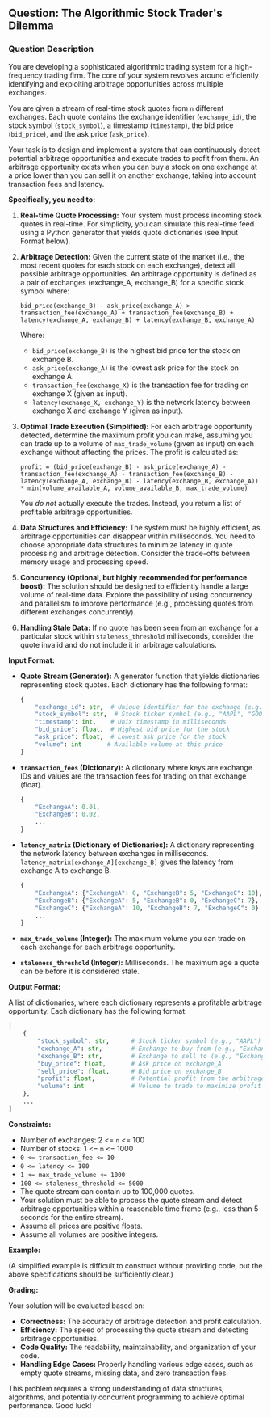 ## Question: The Algorithmic Stock Trader's Dilemma

### Question Description

You are developing a sophisticated algorithmic trading system for a high-frequency trading firm. The core of your system revolves around efficiently identifying and exploiting arbitrage opportunities across multiple exchanges.

You are given a stream of real-time stock quotes from `n` different exchanges. Each quote contains the exchange identifier (`exchange_id`), the stock symbol (`stock_symbol`), a timestamp (`timestamp`), the bid price (`bid_price`), and the ask price (`ask_price`).

Your task is to design and implement a system that can continuously detect potential arbitrage opportunities and execute trades to profit from them.  An arbitrage opportunity exists when you can buy a stock on one exchange at a price lower than you can sell it on another exchange, taking into account transaction fees and latency.

**Specifically, you need to:**

1.  **Real-time Quote Processing:** Your system must process incoming stock quotes in real-time. For simplicity, you can simulate this real-time feed using a Python generator that yields quote dictionaries (see Input Format below).

2.  **Arbitrage Detection:** Given the current state of the market (i.e., the most recent quotes for each stock on each exchange), detect all possible arbitrage opportunities. An arbitrage opportunity is defined as a pair of exchanges (exchange_A, exchange_B) for a specific stock symbol where:

    `bid_price(exchange_B) - ask_price(exchange_A) > transaction_fee(exchange_A) + transaction_fee(exchange_B) + latency(exchange_A, exchange_B) + latency(exchange_B, exchange_A)`

    Where:

    *   `bid_price(exchange_B)` is the highest bid price for the stock on exchange B.
    *   `ask_price(exchange_A)` is the lowest ask price for the stock on exchange A.
    *   `transaction_fee(exchange_X)` is the transaction fee for trading on exchange X (given as input).
    *   `latency(exchange_X, exchange_Y)` is the network latency between exchange X and exchange Y (given as input).

3.  **Optimal Trade Execution (Simplified):** For each arbitrage opportunity detected, determine the maximum profit you can make, assuming you can trade up to a volume of `max_trade_volume` (given as input) on each exchange without affecting the prices.  The profit is calculated as:

    `profit = (bid_price(exchange_B) - ask_price(exchange_A) - transaction_fee(exchange_A) - transaction_fee(exchange_B) - latency(exchange_A, exchange_B) - latency(exchange_B, exchange_A)) * min(volume_available_A, volume_available_B, max_trade_volume)`

    You *do not* actually execute the trades. Instead, you return a list of profitable arbitrage opportunities.

4.  **Data Structures and Efficiency:**  The system must be highly efficient, as arbitrage opportunities can disappear within milliseconds. You need to choose appropriate data structures to minimize latency in quote processing and arbitrage detection. Consider the trade-offs between memory usage and processing speed.

5.  **Concurrency (Optional, but highly recommended for performance boost):**  The solution should be designed to efficiently handle a large volume of real-time data. Explore the possibility of using concurrency and parallelism to improve performance (e.g., processing quotes from different exchanges concurrently).

6. **Handling Stale Data:** If no quote has been seen from an exchange for a particular stock within `staleness_threshold` milliseconds, consider the quote invalid and do not include it in arbitrage calculations.

**Input Format:**

*   **Quote Stream (Generator):** A generator function that yields dictionaries representing stock quotes. Each dictionary has the following format:

    ```python
    {
        "exchange_id": str,  # Unique identifier for the exchange (e.g., "ExchangeA", "ExchangeB")
        "stock_symbol": str,  # Stock ticker symbol (e.g., "AAPL", "GOOG")
        "timestamp": int,    # Unix timestamp in milliseconds
        "bid_price": float,  # Highest bid price for the stock
        "ask_price": float,  # Lowest ask price for the stock
        "volume": int       # Available volume at this price
    }
    ```

*   **`transaction_fees` (Dictionary):** A dictionary where keys are exchange IDs and values are the transaction fees for trading on that exchange (float).

    ```python
    {
        "ExchangeA": 0.01,
        "ExchangeB": 0.02,
        ...
    }
    ```

*   **`latency_matrix` (Dictionary of Dictionaries):** A dictionary representing the network latency between exchanges in milliseconds. `latency_matrix[exchange_A][exchange_B]` gives the latency from exchange A to exchange B.

    ```python
    {
        "ExchangeA": {"ExchangeA": 0, "ExchangeB": 5, "ExchangeC": 10},
        "ExchangeB": {"ExchangeA": 5, "ExchangeB": 0, "ExchangeC": 7},
        "ExchangeC": {"ExchangeA": 10, "ExchangeB": 7, "ExchangeC": 0}
        ...
    }
    ```

*   **`max_trade_volume` (Integer):** The maximum volume you can trade on each exchange for each arbitrage opportunity.

*   **`staleness_threshold` (Integer):** Milliseconds. The maximum age a quote can be before it is considered stale.

**Output Format:**

A list of dictionaries, where each dictionary represents a profitable arbitrage opportunity. Each dictionary has the following format:

```python
[
    {
        "stock_symbol": str,      # Stock ticker symbol (e.g., "AAPL")
        "exchange_A": str,        # Exchange to buy from (e.g., "ExchangeA")
        "exchange_B": str,        # Exchange to sell to (e.g., "ExchangeB")
        "buy_price": float,       # Ask price on exchange_A
        "sell_price": float,      # Bid price on exchange_B
        "profit": float,          # Potential profit from the arbitrage trade
        "volume": int             # Volume to trade to maximize profit (capped by max_trade_volume)
    },
    ...
]
```

**Constraints:**

*   Number of exchanges: 2 <= `n` <= 100
*   Number of stocks: 1 <= `m` <= 1000
*   `0 <= transaction_fee <= 10`
*   `0 <= latency <= 100`
*   `1 <= max_trade_volume <= 1000`
*   `100 <= staleness_threshold <= 5000`
*   The quote stream can contain up to 100,000 quotes.
*   Your solution must be able to process the quote stream and detect arbitrage opportunities within a reasonable time frame (e.g., less than 5 seconds for the entire stream).
*   Assume all prices are positive floats.
*   Assume all volumes are positive integers.

**Example:**

(A simplified example is difficult to construct without providing code, but the above specifications should be sufficiently clear.)

**Grading:**

Your solution will be evaluated based on:

*   **Correctness:** The accuracy of arbitrage detection and profit calculation.
*   **Efficiency:** The speed of processing the quote stream and detecting arbitrage opportunities.
*   **Code Quality:** The readability, maintainability, and organization of your code.
*   **Handling Edge Cases:** Properly handling various edge cases, such as empty quote streams, missing data, and zero transaction fees.

This problem requires a strong understanding of data structures, algorithms, and potentially concurrent programming to achieve optimal performance. Good luck!
